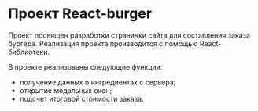 # Проект React-burger

Проект посвящен разработки странички сайта для составления заказа бургера. Реализация проекта производится с помощью React-библиотеки.

В проекте реализованы следующие функции:

- получение данных о ингредиентах с сервера;
- открытие модальных окон;
- подсчет итоговой стоимости заказа.

